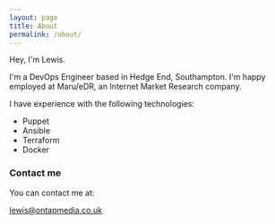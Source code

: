 ```yaml
---
layout: page
title: About
permalink: /about/
---
```


Hey, I'm Lewis.

I'm a DevOps Engineer based in Hedge End, Southampton. I'm happy employed at Maru/eDR, an Internet Market Research company.

I have experience with the following technologies:
* Puppet
* Ansible
* Terraform
* Docker

### Contact me

You can contact me at:

[lewis@ontapmedia.co.uk](mailto:lewis@ontapmedia.co.uk)
